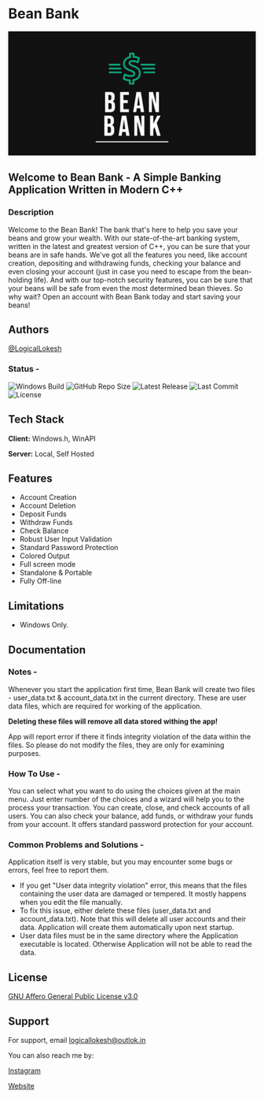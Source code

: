 # Bean Bank

![Logo](https://github.com/LogicalLokesh/Bean-Bank/blob/master/Resources/images/Bean%20Bank%20Github%20Template.png?raw=false)

## Welcome to Bean Bank - A Simple Banking Application Written in Modern C++

### Description

Welcome to the Bean Bank!
The bank that's here to help you save your beans and grow your wealth.
With our state-of-the-art banking system, written in the latest
and greatest version of C++, you can be sure that your beans are in safe hands.
We've got all the features you need, like account creation, depositing
and withdrawing funds, checking your balance and even closing your
account (just in case you need to escape from the bean-holding life).
And with our top-notch security features, you can be sure that your
beans will be safe from even the most determined bean thieves.
So why wait? Open an account with Bean Bank today and start saving your beans!

## Authors

[@LogicalLokesh](https://www.github.com/LogicalLokesh)

### Status -

![Windows Build](https://img.shields.io/github/actions/workflow/status/LogicalLokesh/Bean-Bank/msbuild.yml?label=Windows%20Build&logo=windows11&logoColor=blue)
![GitHub Repo Size](https://img.shields.io/github/repo-size/LogicalLokesh/Bean-Bank?label=Repository%20Size&logo=Github&style=plastic)
![Latest Release](https://img.shields.io/github/v/release/LogicalLokesh/Bean-Bank?color=blue&label=Latest%20Release&style=plastic)
![Last Commit](https://img.shields.io/github/last-commit/LogicalLokesh/Bean-Bank?color=darkcyan&label=Last%20Commit&style=plastic)
![License](https://img.shields.io/github/license/LogicalLokesh/Bean-Bank?label=License&style=plastic)

## Tech Stack

**Client:** Windows.h, WinAPI

**Server:** Local, Self Hosted

## Features

- Account Creation
- Account Deletion
- Deposit Funds
- Withdraw Funds
- Check Balance
- Robust User Input Validation
- Standard Password Protection
- Colored Output
- Full screen mode
- Standalone & Portable
- Fully Off-line

## Limitations

- Windows Only.

## Documentation

### **Notes -**

Whenever you start the application first time, Bean Bank will create two files - user_data.txt & account_data.txt in the current directory.
These are user data files, which are required for working of the application.

**Deleting these files will remove all data stored withing the app!**

App will report error if there it finds integrity violation of the data within the files. So please do not modify the files, they are only for examining purposes.

### **How To Use -**

You can select what you want to do using the choices given at the main menu.
Just enter number of the choices and a wizard will help you to the process your transaction.
You can create, close, and check accounts of all users.
You can also check your balance, add funds, or withdraw your funds from your account.
It offers standard password protection for your account.

### **Common Problems and Solutions -**

Application itself is very stable, but you may encounter some bugs or errors, feel free to report them.

- If you get "User data integrity violation" error, this means that the files containing the user data are damaged or tempered. It mostly happens when you edit the file manually.
- To fix this issue, either delete these files (user_data.txt and account_data.txt). Note that this will delete all user accounts and their data. Application will create them automatically upon next startup.
- User data files must be in the same directory where the Application executable is located. Otherwise Application will not be able to read the data.

## License

[GNU Affero General Public License v3.0](https://choosealicense.com/licenses/agpl-3.0/)

## Support

For support, email logicallokesh@outlok.in

You can also reach me by:

[Instagram](https://instagram.com/logicallokesh)

[Website](https://logicallokesh.net)
